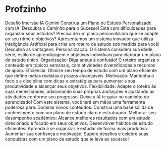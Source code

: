 # Profzinho
Desafio Imersão IA Gemini
Construa um Plano de Estudo Personalizado com IA: Descubra o Caminho para o Sucesso!
Está com dificuldades para organizar seus estudos? Precisa de um plano personalizado que se adapte ao seu ritmo e objetivos? Apresentamos um sistema inovador que utiliza Inteligência Artificial para criar um roteiro de estudo sob medida para você!
Descubra as vantagens:
Personalização: O sistema considera sua idade, série, estilo de aprendizagem e objetivos individuais para elaborar um plano de estudo único.
Organização: Diga adeus à confusão! O roteiro organiza o conteúdo em tópicos semanais, com atividades diversificadas e recursos de apoio.
Eficiência: Otimize seu tempo de estudo com um plano eficiente que define metas realistas e prazos alcançáveis.
Motivação: Mantenha o foco e a disciplina com dicas e estratégias para aumentar a sua produtividade e alcançar seus objetivos.
Flexibilidade: Adapte o roteiro às suas necessidades, adicionando suas próprias anotações e ajustando as atividades conforme seu progresso.
Deixe a IA te guiar no caminho do aprendizado!
Com este sistema, você terá em mãos uma ferramenta poderosa para:
Dominar novos conteúdos: Construa uma base sólida de conhecimento com um plano de estudo claro e estruturado.
Melhorar seu desempenho acadêmico: Alcance melhores resultados com um estudo direcionado e focado em seus objetivos.
Desenvolver hábitos de estudo eficientes: Aprenda a se organizar e estudar de forma mais produtiva.
Aumentar sua confiança e motivação: Supere desafios e celebre suas conquistas com um plano de estudo que te leva ao sucesso!

